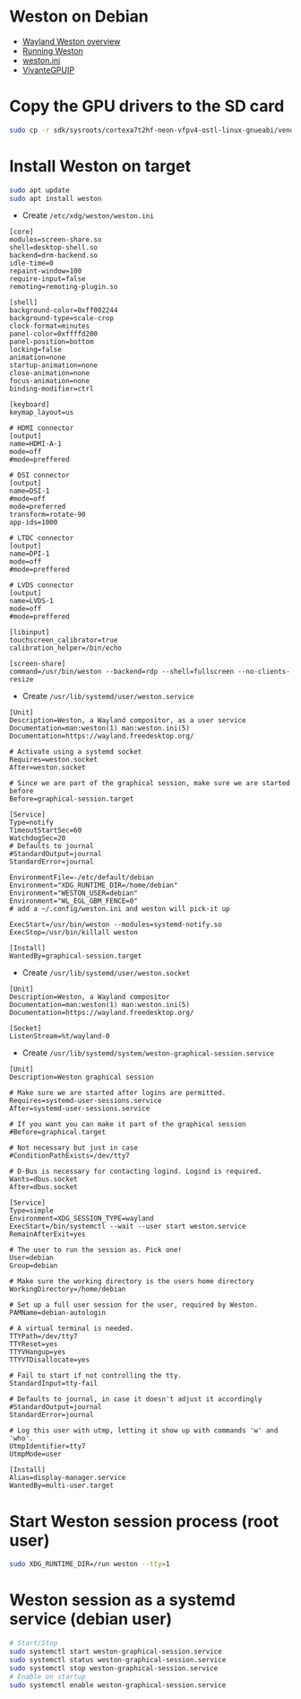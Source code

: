 # Weston on Debian
* [Wayland Weston overview](https://wiki.st.com/stm32mpu/wiki/Wayland_Weston_overview)
* [Running Weston](https://wayland.pages.freedesktop.org/weston/toc/running-weston.html)
* [weston.ini](https://manpages.ubuntu.com/manpages/focal/man5/weston.ini.5.html)
* [VivanteGPUIP](https://www.verisilicon.com/en/IPPortfolio/VivanteGPUIP)

# Copy the GPU drivers to the SD card
```bash
sudo cp -r sdk/sysroots/cortexa7t2hf-neon-vfpv4-ostl-linux-gnueabi/vendor/lib/* /media/${USER}/rootfs/lib
```

# Install Weston on target
```bash
sudo apt update
sudo apt install weston
```

* Create `/etc/xdg/weston/weston.ini`
```
[core]
modules=screen-share.so
shell=desktop-shell.so
backend=drm-backend.so
idle-time=0
repaint-window=100
require-input=false
remoting=remoting-plugin.so

[shell]
background-color=0xff002244
background-type=scale-crop
clock-format=minutes
panel-color=0xffffd200
panel-position=bottom
locking=false
animation=none
startup-animation=none
close-animation=none
focus-animation=none
binding-modifier=ctrl

[keyboard]
keymap_layout=us

# HDMI connector
[output]
name=HDMI-A-1
mode=off
#mode=preffered

# DSI connector
[output]
name=DSI-1
#mode=off
mode=preferred
transform=rotate-90
app-ids=1000

# LTDC connector
[output]
name=DPI-1
mode=off
#mode=preffered

# LVDS connector
[output]
name=LVDS-1
mode=off
#mode=preffered

[libinput]
touchscreen_calibrator=true
calibration_helper=/bin/echo

[screen-share]
command=/usr/bin/weston --backend=rdp --shell=fullscreen --no-clients-resize
```

* Create `/usr/lib/systemd/user/weston.service`
```
[Unit]
Description=Weston, a Wayland compositor, as a user service
Documentation=man:weston(1) man:weston.ini(5)
Documentation=https://wayland.freedesktop.org/

# Activate using a systemd socket
Requires=weston.socket
After=weston.socket

# Since we are part of the graphical session, make sure we are started before
Before=graphical-session.target

[Service]
Type=notify
TimeoutStartSec=60
WatchdogSec=20
# Defaults to journal
#StandardOutput=journal
StandardError=journal

EnvironmentFile=-/etc/default/debian
Environment="XDG_RUNTIME_DIR=/home/debian"
Environment="WESTON_USER=debian"
Environment="WL_EGL_GBM_FENCE=0"
# add a ~/.config/weston.ini and weston will pick-it up

ExecStart=/usr/bin/weston --modules=systemd-notify.so
ExecStop=/usr/bin/killall weston

[Install]
WantedBy=graphical-session.target
```

* Create `/usr/lib/systemd/user/weston.socket`
```
[Unit]
Description=Weston, a Wayland compositor
Documentation=man:weston(1) man:weston.ini(5)
Documentation=https://wayland.freedesktop.org/

[Socket]
ListenStream=%t/wayland-0
```

* Create `/usr/lib/systemd/system/weston-graphical-session.service`
```
[Unit]
Description=Weston graphical session

# Make sure we are started after logins are permitted.
Requires=systemd-user-sessions.service
After=systemd-user-sessions.service

# If you want you can make it part of the graphical session
#Before=graphical.target

# Not necessary but just in case
#ConditionPathExists=/dev/tty7

# D-Bus is necessary for contacting logind. Logind is required.
Wants=dbus.socket
After=dbus.socket

[Service]
Type=simple
Environment=XDG_SESSION_TYPE=wayland
ExecStart=/bin/systemctl --wait --user start weston.service
RemainAfterExit=yes

# The user to run the session as. Pick one!
User=debian
Group=debian

# Make sure the working directory is the users home directory
WorkingDirectory=/home/debian

# Set up a full user session for the user, required by Weston.
PAMName=debian-autologin

# A virtual terminal is needed.
TTYPath=/dev/tty7
TTYReset=yes
TTYVHangup=yes
TTYVTDisallocate=yes

# Fail to start if not controlling the tty.
StandardInput=tty-fail

# Defaults to journal, in case it doesn't adjust it accordingly
#StandardOutput=journal
StandardError=journal

# Log this user with utmp, letting it show up with commands 'w' and 'who'.
UtmpIdentifier=tty7
UtmpMode=user

[Install]
Alias=display-manager.service
WantedBy=multi-user.target
```

# Start Weston session process (root user)
```bash
sudo XDG_RUNTIME_DIR=/run weston --tty=1
```

# Weston session as a systemd service (debian user)
```bash
# Start/Stop
sudo systemctl start weston-graphical-session.service
sudo systemctl status weston-graphical-session.service
sudo systemctl stop weston-graphical-session.service
# Enable on startup
sudo systemctl enable weston-graphical-session.service
```
